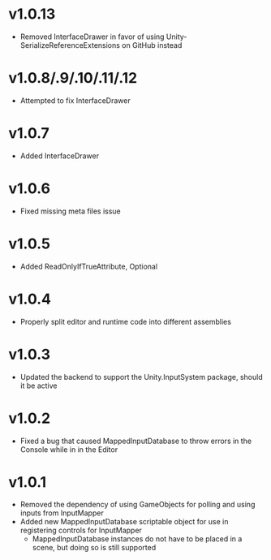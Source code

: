 # v1.0.13
- Removed InterfaceDrawer in favor of using Unity-SerializeReferenceExtensions on GitHub instead

# v1.0.8/.9/.10/.11/.12
- Attempted to fix InterfaceDrawer

# v1.0.7
- Added InterfaceDrawer

# v1.0.6
- Fixed missing meta files issue

# v1.0.5
- Added ReadOnlyIfTrueAttribute, Optional

# v1.0.4
- Properly split editor and runtime code into different assemblies

# v1.0.3
- Updated the backend to support the Unity.InputSystem package, should it be active

# v1.0.2
- Fixed a bug that caused MappedInputDatabase to throw errors in the Console while in in the Editor

# v1.0.1
- Removed the dependency of using GameObjects for polling and using inputs from InputMapper
- Added new MappedInputDatabase scriptable object for use in registering controls for InputMapper
  - MappedInputDatabase instances do not have to be placed in a scene, but doing so is still supported